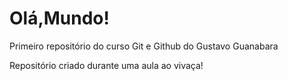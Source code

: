 # Olá,Mundo!
 Primeiro repositório do curso Git e Github do Gustavo Guanabara

 Repositório criado durante uma aula ao vivaça!
